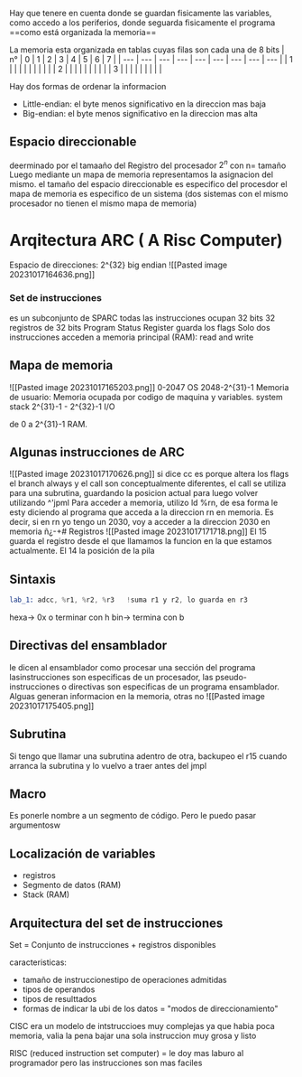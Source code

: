 Hay que tenere en cuenta donde se guardan fisicamente las variables, como accedo a los periferios, donde seguarda fisicamente el programa
==como está organizada la memoria==

La memoria esta organizada en tablas cuyas filas son cada una de 8 bits
| n°  | 0   | 1   | 2   | 3   | 4   | 5   | 6   | 7   |
| --- | --- | --- | --- | --- | --- | --- | --- | --- |
| 1   |     |     |     |     |     |     |     |     |
| 2   |     |     |     |     |     |     |     |     |
| 3    |     |     |     |     |     |     |     |     |

Hay dos formas de ordenar la informacion
- Little-endian: el byte menos significativo en la direccion mas baja
- Big-endian: el byte menos significativo en la direccion mas alta
## Espacio direccionable
deerminado por el tamaaño del Registro del procesador
$2^n$ con n= tamaño
Luego mediante un mapa de memoria representamos la asignacion del mismo.
el tamaño del espacio direccionable es especifico del procesdor
el mapa de memoria es especifico de un sistema (dos sistemas con el mismo procesador no tienen el mismo mapa de memoria)

# Arqitectura ARC ( A Risc Computer)
Espacio de direcciones: 2^{32}
big endian
![[Pasted image 20231017164636.png]]

### Set de instrucciones
es un subconjunto de SPARC
todas las instrucciones ocupan 32 bits
32 registros de 32 bits
Program Status Register guarda los flags
Solo dos instrucciones acceden a memoria principal (RAM): read and write

## Mapa de memoria
![[Pasted image 20231017165203.png]]
0-2047 OS
2048-2^{31}-1 Memoria de usuario: Memoria ocupada por codigo de maquina y variables.  system stack
2^{31}-1 - 2^{32}-1 I/O

de 0 a 2^{31}-1 RAM.


## Algunas instrucciones de ARC 
![[Pasted image 20231017170626.png]]
si  dice cc es porque altera los flags
el branch always y el call son conceptualmente diferentes, el call se utiliza para una subrutina, guardando la posicion actual para luego volver utilizando ^'jpml 
Para acceder a memoria, utilizo ld %rn, de esa forma le esty diciendo al programa que acceda a la direccion rn en memoria. Es decir, si en rn yo tengo un 2030, voy a acceder a la direccion 2030 en memoria
ñ¿-+# Registros
![[Pasted image 20231017171718.png]]
El 15 guarda el registro desde el que llamamos la funcion en la que estamos actualmente. El 14 la posición de la pila

## Sintaxis
```asm
lab_1: adcc, %r1, %r2, %r3   !suma r1 y r2, lo guarda en r3
```
hexa-> 0x o terminar con h
bin-> termina con b

## Directivas del ensamblador
le dicen al ensamblador como procesar una sección del programa
lasinstrucciones son especificas de un procesador, las pseudo-instrucciones o directivas son especificas de un programa ensamblador. 
Alguas generan informacion   en la memoria, otras no
![[Pasted image 20231017175405.png]]

## Subrutina
Si tengo que llamar una subrutina adentro de otra, backupeo el r15 cuando arranca la subrutina y lo vuelvo a traer antes del jmpl

## Macro
Es ponerle nombre a un segmento de código. Pero le puedo pasar argumentosw

## Localización de variables
- registros
- Segmento de datos (RAM)
- Stack (RAM)


## Arquitectura del set de instrucciones
Set = Conjunto de instrucciones + registros disponibles

caracteristicas:
- tamaño de instruccionestipo de operaciones admitidas
- tipos de operandos
- tipos de resulttados
- formas de indicar la ubi de los datos = "modos de direccionamiento"

CISC era un modelo de intstruccioes muy complejas ya que habia poca memoria, valia la pena bajar una sola instruccion muy grosa y listo

RISC (reduced instruction set computer) = le doy mas laburo al programador pero las instrucciones son mas faciles